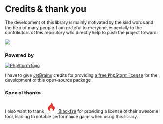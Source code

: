 # Credits & thank you

The development of this library is mainly motivated by the kind words and the
help of many people. I am grateful to everyone, especially to the contributors
of this repository who directly help to push the project forward:

[![](https://contrib.rocks/image?repo=cuyz/valinor)](https://github.com/cuyz/valinor/graphs/contributors)

### Powered by

[![PhpStorm logo](https://resources.jetbrains.com/storage/products/company/brand/logos/PhpStorm.svg)](https://jb.gg/OpenSourceSupport)

I have to give [JetBrains] credits for providing [a free PhpStorm license] for
the development of this open-source package.

### Special thanks

I also want to thank
[![blackfire-logo] Blackfire](https://www.blackfire.io/?utm_source=valinor&utm_medium=readme&utm_campaign=free-open-source)
for providing a license of their awesome tool, leading to notable performance
gains when using this library.

[Jetbrains]: https://www.jetbrains.com/
[a free PhpStorm license]: https://jb.gg/OpenSourceSupport
[blackfire-logo]: ../img/blackfire-logo.svg "Blackfire logo"

